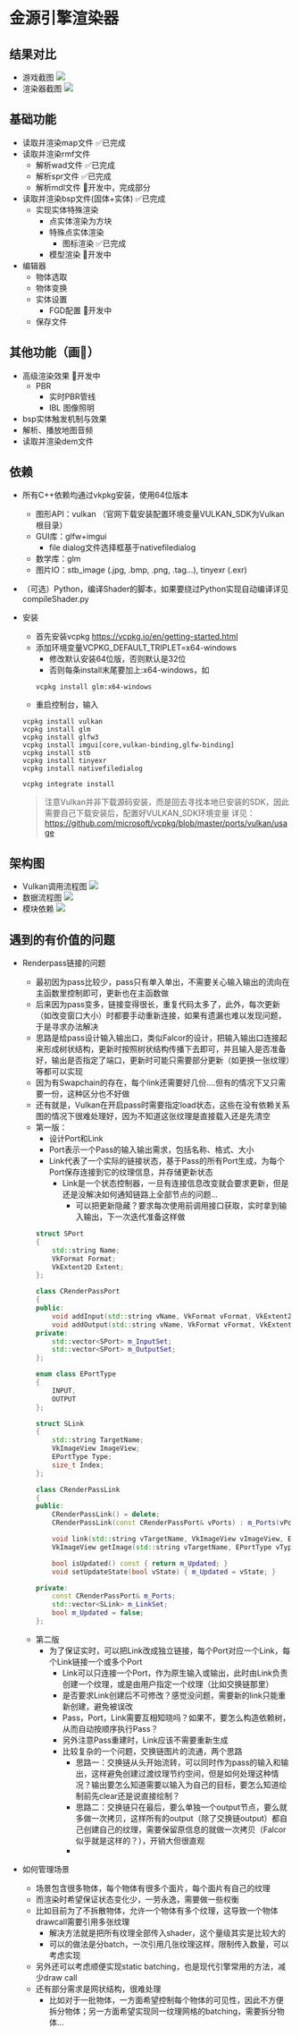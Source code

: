# 金源引擎渲染器
## 结果对比
- 游戏截图
![](./Doc/Images/assault_game.jpg)
- 渲染器截图
![](./Doc/Images/assault_this_renderer.png)

## 基础功能
- 读取并渲染map文件 ✅已完成
- 读取并渲染rmf文件
  - 解析wad文件 ✅已完成
  - 解析spr文件 ✅已完成
  - 解析mdl文件 🚀开发中，完成部分
- 读取并渲染bsp文件(固体+实体) ✅已完成
  - 实现实体特殊渲染
    - 点实体渲染为方块 
    - 特殊点实体渲染
      - 图标渲染 ✅已完成
    - 模型渲染 🚀开发中
- 编辑器
  - 物体选取
  - 物体变换
  - 实体设置
    - FGD配置 🚀开发中
  - 保存文件
## 其他功能（画🍕）
- 高级渲染效果 🚀开发中
  - PBR
    - 实时PBR管线
    - IBL 图像照明
- bsp实体触发机制与效果
- 解析、播放地图音频
- 读取并渲染dem文件
## 依赖
- 所有C++依赖均通过vkpkg安装，使用64位版本
  - 图形API：vulkan （官网下载安装配置环境变量VULKAN_SDK为Vulkan根目录）
  - GUI库：glfw+imgui
    - file dialog文件选择框基于nativefiledialog
  - 数学库：glm
  - 图片IO：stb_image (.jpg, .bmp, .png, .tag...), tinyexr (.exr)
- （可选）Python，编译Shader的脚本，如果要绕过Python实现自动编译详见compileShader.py

- 安装
  - 首先安装vcpkg https://vcpkg.io/en/getting-started.html 
  - 添加环境变量VCPKG_DEFAULT_TRIPLET=x64-windows
    - 修改默认安装64位版，否则默认是32位
    - 否则每条install末尾要加上:x64-windows，如
    ```
    vcpkg install glm:x64-windows
    ```
  - 重启控制台，输入
  ```
  vcpkg install vulkan
  vcpkg install glm
  vcpkg install glfw3
  vcpkg install imgui[core,vulkan-binding,glfw-binding]
  vcpkg install stb
  vcpkg install tinyexr
  vcpkg install nativefiledialog

  vcpkg integrate install
  ```
  > 注意Vulkan并非下载源码安装，而是回去寻找本地已安装的SDK，因此需要自己下载安装后，配置好VULKAN_SDK环境变量
  > 详见：https://github.com/microsoft/vcpkg/blob/master/ports/vulkan/usage

## 架构图
- Vulkan调用流程图
![](./Doc/VulkanReferenceGraph.png)
- 数据流程图
![](./Doc/ClassIncludeGraph.png)
- 模块依赖
![](./Doc/ModuleDependency.png)

## 遇到的有价值的问题
- Renderpass链接的问题
  - 最初因为pass比较少，pass只有单入单出，不需要关心输入输出的流向在主函数里控制即可，更新也在主函数做
  - 后来因为pass变多，链接变得很长，重复代码太多了，此外，每次更新（如改变窗口大小）时都要手动重新连接，如果有遗漏也难以发现问题，于是寻求办法解决
  - 思路是给pass设计输入输出口，类似Falcor的设计，把输入输出口连接起来形成树状结构，更新时按照树状结构传播下去即可，并且输入是否准备好，输出是否指定了端口，更新时可能只需要部分更新（如更换一张纹理）等都可以实现
  - 因为有Swapchain的存在，每个link还需要好几份....但有的情况下又只需要一份，这种区分也不好做
  - 还有就是，Vulkan在开启pass时需要指定load状态，这些在没有依赖关系图的情况下很难处理好，因为不知道这张纹理是直接载入还是先清空
  - 第一版：
    - 设计Port和Link
    - Port表示一个Pass的输入输出需求，包括名称、格式、大小
    - Link代表了一个实际的链接状态，基于Pass的所有Port生成，为每个Port保存连接到它的纹理信息，并存储更新状态
      - Link是一个状态控制器，一旦有连接信息改变就会要求更新，但是还是没解决如何通知链路上全部节点的问题...
        - 可以把更新隐藏？要求每次使用前调用接口获取，实时拿到输入输出，下一次迭代准备这样做
    ```C++
    struct SPort
    {
        std::string Name;
        VkFormat Format;
        VkExtent2D Extent;
    };

    class CRenderPassPort
    {
    public:
        void addInput(std::string vName, VkFormat vFormat, VkExtent2D vExtent);
        void addOutput(std::string vName, VkFormat vFormat, VkExtent2D vExtent);
    private:
        std::vector<SPort> m_InputSet;
        std::vector<SPort> m_OutputSet;
    };

    enum class EPortType
    {
        INPUT,
        OUTPUT
    };

    struct SLink
    {
        std::string TargetName;
        VkImageView ImageView;
        EPortType Type;
        size_t Index;
    };

    class CRenderPassLink
    {
    public:
        CRenderPassLink() = delete;
        CRenderPassLink(const CRenderPassPort& vPorts) : m_Ports(vPorts) {}

        void link(std::string vTargetName, VkImageView vImageView, EPortType vType, size_t vIndex = 0);
        VkImageView getImage(std::string vTargetName, EPortType vType, size_t vIndex = 0) const;

        bool isUpdated() const { return m_Updated; }
        void setUpdateState(bool vState) { m_Updated = vState; }

    private:
        const CRenderPassPort& m_Ports;
        std::vector<SLink> m_LinkSet;
        bool m_Updated = false;
    };
    ```
  - 第二版
    - 为了保证实时，可以把Link改成独立链接，每个Port对应一个Link，每个Link链接一个或多个Port
      - Link可以只连接一个Port，作为原生输入或输出，此时由Link负责创建一个纹理，或是由用户指定一个纹理（比如交换链那里）
      - 是否要求Link创建后不可修改？感觉没问题，需要新的link只能重新创建，避免被误改
      - Pass，Port，Link需要互相知晓吗？如果不，要怎么构造依赖树，从而自动按顺序执行Pass？
      - 另外注意Pass重建时，Link应该不需要重新生成
      - 比较复杂的一个问题，交换链图片的流通，两个思路
        - 思路一：交换链从头开始流转，可以同时作为pass的输入和输出，这样避免创建过渡纹理节约空间，但是如何处理这种情况？输出要怎么知道需要以输入为自己的目标，要怎么知道绘制前先clear还是说直接绘制？
        - 思路二：交换链只在最后，要么单独一个output节点，要么就多做一次拷贝，这样所有的output（除了交换链output）都自己创建自己的纹理，需要保留原信息的就做一次拷贝（Falcor似乎就是这样的？），开销大但很直观
        - 

- 如何管理场景
  - 场景包含很多物体，每个物体有很多个面片，每个面片有自己的纹理
  - 而渲染时希望保证状态变化少，一劳永逸，需要做一些权衡
  - 比如目前为了不拆散物体，允许一个物体有多个纹理，这导致一个物体drawcall需要引用多张纹理
    - 解决方法就是把所有纹理全部传入shader，这个量级其实是比较大的
    - 可以的做法是分batch，一次引用几张纹理这样，限制传入数量，可以考虑实现
  - 另外还可以考虑顺便实现static batching，也是现代引擎常用的方法，减少draw call
  - 还有部分需求是网状结构，很难处理
    - 比如对于一批物体，一方面希望控制每个物体的可见性，因此不方便拆分物体；另一方面希望实现同一纹理网格的batching，需要拆分物体...